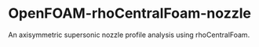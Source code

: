 # OpenFOAM-rhoCentralFoam-nozzle
An axisymmetric supersonic nozzle profile analysis using rhoCentralFoam.
